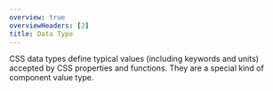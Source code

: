 ```yaml
---
overview: true
overviewHeaders: [2]
title: Data Type
---
```


CSS data types define typical values (including keywords and units) accepted by CSS properties and functions. They are a special kind of component value type.

